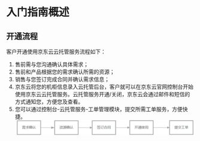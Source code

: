 # 入门指南概述
## 开通流程
客户开通使用京东云云托管服务流程如下：

1. 售前需与您沟通确认具体需求；
2. 售前和产品根据您的需求确认所需的资源；
3. 销售与您签订完成合同并确认需求信息；
4. 京东云将您的机柜信息录入云托管后台，客户就可以在京东云官网控制台[](https://ccs-console.jdcloud.com/)开始使用京东云云托管服务。云托管服务开通/关闭，京东云会通过邮件和短信的方式通知您，方便您及查看。
5. 您可以通过控制台-云托管服务-工单管理模块，提交所需工单服务，方便快捷。
![](https://github.com/jdcloudcom/cn/blob/cn-Cloud-Cabinet-Service/image/Hyper-Converged-IDC/Cloud-Cabinet-Service/CCS001.png)


